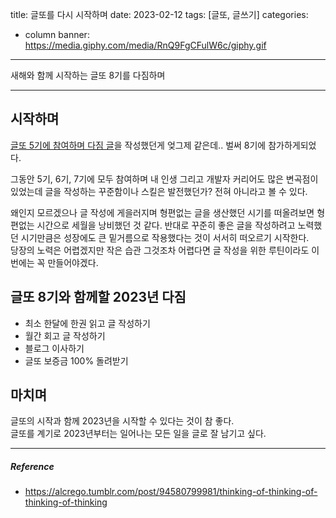 title: 글또를 다시 시작하며
date: 2023-02-12
tags: [글또, 글쓰기]
categories:
- column
banner: https://media.giphy.com/media/RnQ9FgCFulW6c/giphy.gif

---

새해와 함께 시작하는 글또 8기를 다짐하며

<!-- more -->

---

## 시작하며

[글또 5기에 참여하며 다짐 글](https://pocojang.github.io/2020/11/15/2020-11-15-geultto-5th)을 작성했던게 엊그제 같은데.. 벌써 8기에 참가하게되었다.

그동안 5기, 6기, 7기에 모두 참여하며 내 인생 그리고 개발자 커리어도 많은 변곡점이 있었는데 글을 작성하는 꾸준함이나 스킬은 발전했던가? 전혀 아니라고 볼 수 있다.

왜인지 모르겠으나 글 작성에 게을러지며 형편없는 글을 생산했던 시기를 떠올려보면 형편없는 시간으로 세월을 낭비했던 것 같다.  반대로 꾸준히 좋은 글을 작성하려고 노력했던 시기만큼은 성장에도 큰 밑거름으로 작용했다는 것이 서서히 떠오르기 시작한다.  
당장의 노력은 어렵겠지만 작은 습관 그것조차 어렵다면 글 작성을 위한 루틴이라도 이번에는 꼭 만들어야겠다.

## 글또 8기와 함께할 2023년 다짐

- 최소 한달에 한권 읽고 글 작성하기
- 월간 회고 글 작성하기
- 블로그 이사하기
- 글또 보증금 100% 돌려받기

## 마치며

글또의 시작과 함께 2023년을 시작할 수 있다는 것이 참 좋다.  
글또를 계기로 2023년부터는 일어나는 모든 일을 글로 잘 남기고 싶다.

---

##### Reference

- https://alcrego.tumblr.com/post/94580799981/thinking-of-thinking-of-thinking-of-thinking